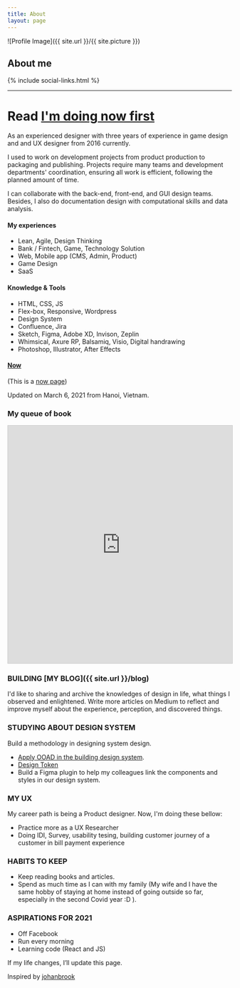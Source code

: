 ```yaml
---
title: About
layout: page
---
```

![Profile Image]({{ site.url }}/{{ site.picture }})

<div class="mx-auto text-center">
	<h2>About me</h2>
	{% include social-links.html %}
</div>
<hr>

<div class="mx-auto text-center">
<h1>Read <a href="#now"> I'm doing now first </a></h1>
</div>
<div class="breaker"></div>

As an experienced designer with three years of experience in game design and and UX designer from 2016 currently.

I used to work on development projects from product production to packaging and publishing. Projects require many teams and development departments' coordination, ensuring all work is efficient, following the planned amount of time.

I can collaborate with the back-end, front-end, and GUI design teams. Besides, I also do documentation design with computational skills and data analysis.

#### My experiences

- Lean, Agile, Design Thinking
- Bank / Fintech, Game, Technology Solution
- Web, Mobile app (CMS, Admin, Product)
- Game Design
- SaaS

#### Knowledge & Tools

- HTML, CSS, JS
- Flex-box, Responsive, Wordpress
- Design System	
- Confluence, Jira
- Sketch, Figma, Adobe XD, Invison, Zeplin
- Whimsical, Axure RP, Balsamiq, Visio, Digital handrawing
- Photoshop, Illustrator, After Effects

#### [Now](#now)
(This is a [now page](https://nownownow.com/about))

Updated on March 6, 2021 from Hanoi, Vietnam.

### My queue of book

<iframe class="airtable-embed" src="https://airtable.com/embed/shrbF6hVIeEA1b3mD?backgroundColor=green" frameborder="0" onmousewheel="" width="100%" height="533" style="background: transparent; border: 1px solid #ccc;"></iframe>

### BUILDING [MY BLOG]({{ site.url }}/blog)
I'd like to sharing and archive the knowledges of design in life, what things I observed and enlightened. Write more articles on Medium to reflect and improve myself about the experience, perception, and discovered things.

### STUDYING ABOUT DESIGN SYSTEM
Build a methodology in designing system design.
- [Apply OOAD in the building design system](https://medium.com/@sonkd/apply-ooad-in-the-building-design-system-with-figma-part-1-b31e64936083).
- [Design Token](https://sonkd.medium.com/about-design-token-in-design-system-5c2a87c31ae4)
- Build a Figma plugin to help my colleagues link the components and styles in our design system.

### MY UX
My career path is being a <a class="evidence">Product designer</a>. Now, I'm doing these bellow:
- Practice more as a UX Researcher
- Doing IDI, Survey, usability tesing, building customer journey of a customer in bill payment experience

### HABITS TO KEEP
- Keep reading books and articles.
- Spend as much time as I can with my family (My wife and I have the same hobby of staying at home instead of going outside so far, especially in the second Covid year :D ).

### ASPIRATIONS FOR 2021
- Off Facebook
- Run every morning
- Learning code (React and JS)

<div class="breaker"></div>

If my life changes, I’ll update this page.

Inspired by [johanbrook](https://johanbrook.com/now/)

